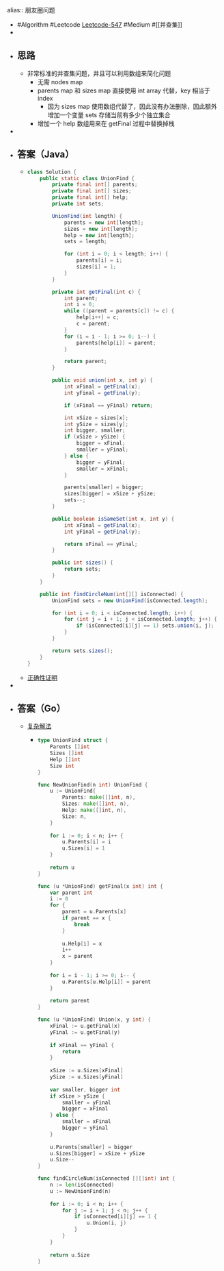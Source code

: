 alias:: 朋友圈问题

- #Algorithm #Leetcode [Leetcode-547](https://leetcode-cn.com/problems/number-of-provinces/) #Medium #[[并查集]]
-
- ## 思路
	- 非常标准的并查集问题，并且可以利用数组来简化问题
		- 无需 nodes map
		- parents map 和 sizes map 直接使用 int array 代替，key 相当于 index
			- 因为 sizes map 使用数组代替了，因此没有办法删除，因此额外增加一个变量 sets 存储当前有多少个独立集合
		- 增加一个 help 数组用来在 getFinal 过程中替换掉栈
-
- ## 答案（Java）
	- ```java
	  class Solution {
	      public static class UnionFind {
	          private final int[] parents;
	          private final int[] sizes;
	          private final int[] help;
	          private int sets;
	  
	          UnionFind(int length) {
	              parents = new int[length];
	              sizes = new int[length];
	              help = new int[length];
	              sets = length;
	  
	              for (int i = 0; i < length; i++) {
	                  parents[i] = i;
	                  sizes[i] = 1;
	              }
	          }
	  
	          private int getFinal(int c) {
	              int parent;
	              int i = 0;
	              while ((parent = parents[c]) != c) {
	                  help[i++] = c;
	                  c = parent;
	              }
	              for (i = i - 1; i >= 0; i--) {
	                  parents[help[i]] = parent;
	              }
	  
	              return parent;
	          }
	  
	          public void union(int x, int y) {
	              int xFinal = getFinal(x);
	              int yFinal = getFinal(y);
	  
	              if (xFinal == yFinal) return;
	  
	              int xSize = sizes[x];
	              int ySize = sizes[y];
	              int bigger, smaller;
	              if (xSize > ySize) {
	                  bigger = xFinal;
	                  smaller = yFinal;
	              } else {
	                  bigger = yFinal;
	                  smaller = xFinal;
	              }
	  
	              parents[smaller] = bigger;
	              sizes[bigger] = xSize + ySize;
	              sets--;
	          }
	  
	          public boolean isSameSet(int x, int y) {
	              int xFinal = getFinal(x);
	              int yFinal = getFinal(y);
	  
	              return xFinal == yFinal;
	          }
	  
	          public int sizes() {
	              return sets;
	          }
	      }
	  
	      public int findCircleNum(int[][] isConnected) {
	          UnionFind sets = new UnionFind(isConnected.length);
	  
	          for (int i = 0; i < isConnected.length; i++) {
	              for (int j = i + 1; j < isConnected.length; j++) {
	                  if (isConnected[i][j] == 1) sets.union(i, j);
	              }
	          }
	  
	          return sets.sizes();
	      }
	  }
	  ```
	- [正确性证明](https://leetcode.com/submissions/detail/633008238/)
-
- ## 答案（Go）
	- [复杂解法]()
		- ```go
		  type UnionFind struct {
		      Parents []int
		      Sizes []int
		      Help []int
		      Size int
		  }
		  
		  func NewUnionFind(n int) UnionFind {
		      u := UnionFind{
		          Parents: make([]int, n),
		          Sizes: make([]int, n),
		          Help: make([]int, n),
		          Size: n,
		      }
		      
		      for i := 0; i < n; i++ {
		          u.Parents[i] = i
		          u.Sizes[i] = 1
		      }
		      
		      return u
		  }
		  
		  func (u *UnionFind) getFinal(x int) int {
		      var parent int
		      i := 0
		      for {
		          parent = u.Parents[x]
		          if parent == x {
		              break
		          }
		          
		          u.Help[i] = x
		          i++
		          x = parent
		      }
		      
		      for i = i - 1; i >= 0; i-- {
		          u.Parents[u.Help[i]] = parent
		      }
		      
		      return parent
		  }
		  
		  func (u *UnionFind) Union(x, y int) {
		      xFinal := u.getFinal(x)
		      yFinal := u.getFinal(y)
		      
		      if xFinal == yFinal {
		          return
		      }
		      
		      xSize := u.Sizes[xFinal]
		      ySize := u.Sizes[yFinal]
		      
		      var smaller, bigger int
		      if xSize > ySize {
		          smaller = yFinal
		          bigger = xFinal
		      } else {
		          smaller = xFinal
		          bigger = yFinal
		      }
		      
		      u.Parents[smaller] = bigger
		      u.Sizes[bigger] = xSize + ySize
		      u.Size--
		  }
		  
		  func findCircleNum(isConnected [][]int) int {
		      n := len(isConnected)
		      u := NewUnionFind(n)
		      
		      for i := 0; i < n; i++ {
		          for j := i + 1; j < n; j++ {
		              if isConnected[i][j] == 1 {
		                  u.Union(i, j)
		              }
		          }
		      }
		      
		      return u.Size
		  }
		  ```